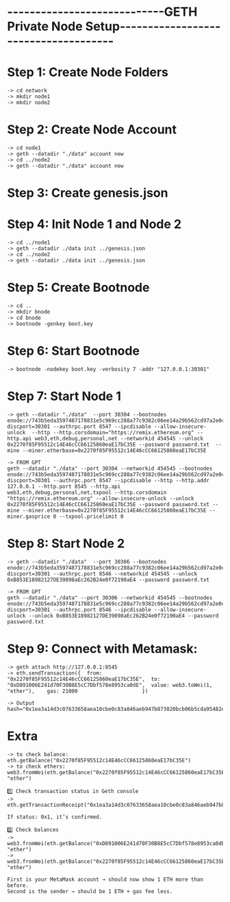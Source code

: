 # ----------------------------GETH Private Node Setup------------------------------------- #

# Step 1: Create Node Folders
    -> cd network
    -> mkdir node1
    -> mkdir node2

# Step 2: Create Node Account
    -> cd node1
    -> geth --datadir "./data" account new
    -> cd ../node2
    -> geth --datadir "./data" account new

# Step 3: Create genesis.json

# Step 4: Init Node 1 and Node 2
    -> cd ../node1
    -> geth --datadir ./data init ../genesis.json
    -> cd ../node2
    -> geth --datadir ./data init ../genesis.json

# Step 5: Create Bootnode
    -> cd ..
    -> mkdir bnode
    -> cd bnode
    -> bootnode -genkey boot.key

# Step 6: Start Bootnode
    -> bootnode -nodekey boot.key -verbosity 7 -addr "127.0.0.1:30301"

# Step 7: Start Node 1
    -> geth --datadir "./data"  --port 30304 --bootnodes enode://743b5eda3597487178831e5c969cc288a77c9382c06ee14a29b562cd97a2e0cbbd5a70e2b5df2c86518506c982c56a6efaae72023c3f64be8ef5562171d971dd@127.0.0.1:0?discport=30301 --authrpc.port 8547 --ipcdisable --allow-insecure-unlock  --http --http.corsdomain="https://remix.ethereum.org" --http.api web3,eth,debug,personal,net --networkid 454545 --unlock 0x2270f85F95512c14E46cCC66125860eaE17bC35E --password password.txt  --mine --miner.etherbase=0x2270f85F95512c14E46cCC66125860eaE17bC35E

    -> FROM GPT
    geth --datadir "./data" --port 30304 --networkid 454545 --bootnodes enode://743b5eda3597487178831e5c969cc288a77c9382c06ee14a29b562cd97a2e0cbbd5a70e2b5df2c86518506c982c56a6efaae72023c3f64be8ef5562171d971dd@127.0.0.1:30301?discport=30301 --authrpc.port 8547 --ipcdisable --http --http.addr 127.0.0.1 --http.port 8545 --http.api web3,eth,debug,personal,net,txpool --http.corsdomain "https://remix.ethereum.org" --allow-insecure-unlock --unlock 0x2270f85F95512c14E46cCC66125860eaE17bC35E --password password.txt --mine --miner.etherbase=0x2270f85F95512c14E46cCC66125860eaE17bC35E --miner.gasprice 0 --txpool.pricelimit 0



# Step 8: Start Node 2
    -> geth --datadir "./data"  --port 30306 --bootnodes enode://743b5eda3597487178831e5c969cc288a77c9382c06ee14a29b562cd97a2e0cbbd5a70e2b5df2c86518506c982c56a6efaae72023c3f64be8ef5562171d971dd@127.0.0.1:0?discport=30301 --authrpc.port 8546 --networkid 454545 --unlock 0xB853E18982127DE39898aEc262B24e0f72190aE4 --password password.txt

    -> FROM GPT
    geth --datadir "./data" --port 30306 --networkid 454545 --bootnodes enode://743b5eda3597487178831e5c969cc288a77c9382c06ee14a29b562cd97a2e0cbbd5a70e2b5df2c86518506c982c56a6efaae72023c3f64be8ef5562171d971dd@127.0.0.1:30301?discport=30301 --authrpc.port 8546 --ipcdisable --allow-insecure-unlock --unlock 0xB853E18982127DE39898aEc262B24e0f72190aE4 --password password.txt

# Step 9: Connect with Metamask:
    -> geth attach http://127.0.0.1:8545
    -> eth.sendTransaction({  from: "0x2270f85F95512c14E46cCC66125860eaE17bC35E",  to:   "0xD891006E241d70F30B8E5cC7Dbf578e8953ca0dE",  value: web3.toWei(1, "ether"),    gas: 21000                     })

    -> Output hash="0x1ea3a14d3c07633658aea10cbe0c83a846aeb947b873020bcb06b5cda95482e6"

# Extra
    -> to check balance:
    eth.getBalance("0x2270f85F95512c14E46cCC66125860eaE17bC35E")
    -> to check ethers:
    web3.fromWei(eth.getBalance("0x2270f85F95512c14E46cCC66125860eaE17bC35E"), "ether")

    1️⃣ Check transaction status in Geth console
    -> eth.getTransactionReceipt("0x1ea3a14d3c07633658aea10cbe0c83a846aeb947b873020bcb06b5cda95482e6")

    If status: 0x1, it’s confirmed.

    2️⃣ Check balances
    -> web3.fromWei(eth.getBalance("0xD891006E241d70F30B8E5cC7Dbf578e8953ca0dE"), "ether")
    -> web3.fromWei(eth.getBalance("0x2270f85F95512c14E46cCC66125860eaE17bC35E"), "ether")

    First is your MetaMask account → should now show 1 ETH more than before.
    Second is the sender → should be 1 ETH + gas fee less.








